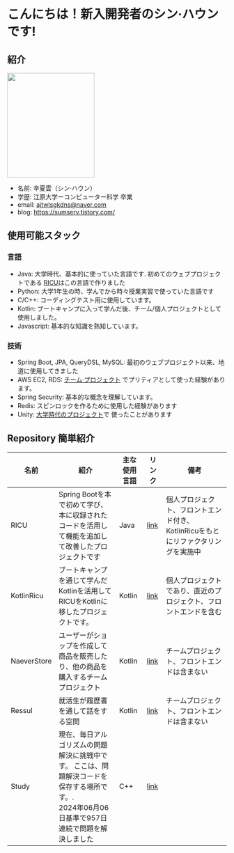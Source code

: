 # こんにちは！新入開発者のシン·ハウンです!

## 紹介
<img src="https://github.com/tlsgkdns/tlsgkdns/assets/24753709/502f6bd9-6437-4688-836b-e3c695eb9bdd" width=200 height=240 /><br>
- 名前: 辛夏雲（シン·ハウン）
- 学歴: 江原大学ーコンピューター科学 卒業
- email: ajtwlsgkdns@naver.com <br>
- blog: https://sumserv.tistory.com/

## 使用可能スタック
### 言語
- Java: 大学時代、基本的に使っていた言語です. 初めてのウェブプロジェクトである [RICU](https://github.com/tlsgkdns/ricu)はこの言語で作りました
- Python: 大学1年生の時、学んでから時々授業実習で使っていた言語です
- C/C++: コーディングテスト用に使用しています。
- Kotlin: ブートキャンプに入って学んだ後、チーム/個人プロジェクトとして使用しました。
- Javascript: 基本的な知識を熟知しています。
### 技術
 - Spring Boot, JPA, QueryDSL, MySQL: 最初のウェブプロジェクト以来、地道に使用してきました
 - AWS EC2, RDS: [チーム·プロジェクト](https://github.com/tlsgkdns/NaeverStore) でプリティアとして使った経験があります。
 - Spring Security: 基本的な概念を理解しています。
 - Redis: スピンロックを作るために使用した経験があります
 - Unity: [大学時代のプロジェクト](https://github.com/tlsgkdns/exerHero)で 使ったことがあります
## Repository 簡単紹介
| 名前 | 紹介 | 主な使用言語 | リンク | 備考
| --- | --- | --- | --- | ---
| RICU |Spring Bootを本で初めて学び、本に収録されたコードを活用して機能を追加して改善したプロジェクトです| Java | [link](https://github.com/tlsgkdns/ricu/tree/japanese-readme) | 個人プロジェクト、フロントエンド付き、KotlinRicuをもとにリファクタリングを実施中
| KotlinRicu | ブートキャンプを通じて学んだKotlinを活用してRICUをKotlinに移したプロジェクトです。| Kotlin | [link](https://github.com/tlsgkdns/RicuKotlin/tree/Japanese-Readme) | 個人プロジェクトであり、直近のプロジェクト、フロントエンドを含む
| NaeverStore | ユーザーがショップを作成して商品を販売したり、他の商品を購入するチームプロジェクト| Kotlin | [link](https://github.com/tlsgkdns/NaeverStore/tree/japanese-readme) | チームプロジェクト、フロントエンドは含まない
| Ressul | 就活生が履歴書を通して話をする空間 | Kotlin | [link](https://github.com/tlsgkdns/Ressul/tree/japanese-readme)| チームプロジェクト、フロントエンドは含まない
| Study | 現在、毎日アルゴリズムの問題解決に挑戦中です。 ここは、問題解決コードを保存する場所です。.<br>2024年06月06日基準で957日連続で問題を解決しました | C++ | [link](https://github.com/tlsgkdns/study) |

